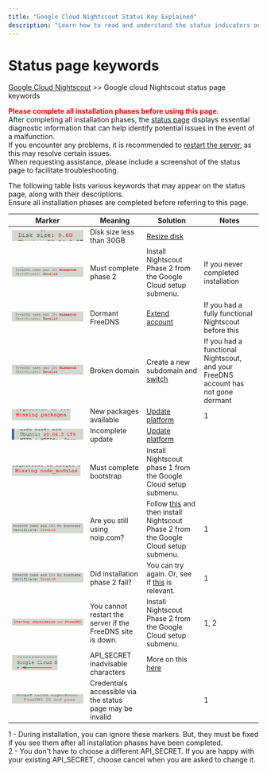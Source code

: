 ```yaml
---
title: "Google Cloud Nightscout Status Key Explained"
description: "Learn how to read and understand the status indicators on your Nightscout instance. Guide and documentation for troubleshooting and system monitoring."
---
```


# Status page keywords
[Google Cloud Nightscout](./GoogleCloud.md) >> Google cloud Nightscout status page keywords  

**<span style="color:red">Please complete all installation phases before using this page.</span>**  
After completing all installation phases, the [status page](./Status.md) displays essential diagnostic information that can help identify potential issues in the event of a malfunction.  
If you encounter any problems, it is recommended to [restart the server](./Restart.md), as this may resolve certain issues.  
When requesting assistance, please include a screenshot of the status page to facilitate troubleshooting.  
  
The following table lists various keywords that may appear on the status page, along with their descriptions.  
Ensure all installation phases are completed before referring to this page.    
  
| &nbsp;&nbsp;&nbsp;&nbsp;&nbsp;&nbsp;&nbsp;&nbsp;&nbsp;&nbsp;&nbsp;&nbsp;Marker&nbsp;&nbsp;&nbsp;&nbsp;&nbsp;&nbsp;&nbsp;&nbsp;&nbsp;&nbsp;&nbsp;&nbsp; | Meaning  | Solution | Notes |  
| ------ | ------- | -------- | ------ |  
| ![](./images/DiskSizeKey.png) | Disk size less than 30GB | [Resize disk](./FullDisk.md) | |  
| ![](./images/ipMismatchCertInvalid_Key.png) | Must complete phase 2 | Install Nightscout Phase 2 from the Google Cloud setup submenu. | If you never completed installation |  
| ![](./images/ipMismatchCertInvalid_Key.png) | Dormant FreeDNS | [Extend account](./FreeDNS_Min_Login.md) | If you had a fully functional Nightscout before this |  
| ![](./images/ipMismatchCertInvalid_Key.png) | Broken domain | Create a new subdomain and [switch](./ChangeHostname.md) | If you had a functional Nightscout, and your FreeDNS account has not gone dormant |  
| ![](./images/MissingPackages_Key.png) | New packages available | [Update platform](./NS_SyncExecutables.md) | 1 |  
| ![](./images/Ubuntu20_04_05.png) | Incomplete update | [Update platform](./NS_SyncExecutables.md) | |  
| ![](./images/MissNodeModules_Key.png) | Must complete bootstrap | Install Nightscout phase 1 from the Google Cloud setup submenu. | |  
| ![](./images/NoHostname_Key.png) | Are you still using noip.com? | Follow [this](./FreeDNS.md) and then install Nightscout Phase 2 from the Google Cloud setup submenu. | 1 |  
| ![](./images/NoHostname_Key.png) | Did installation phase 2 fail? | You can try again.  Or, see if [this](./TooManyCertificates.md) is relevant. | 1 |  
| ![](./images/StartFreeDNS_dependence_Key.png) | You cannot restart the server if the FreeDNS site is down. | Install Nightscout Phase 2 from the Google Cloud setup submenu. | 1,&nbsp;2 |  
| ![](./images/Star.png) | API_SECRET inadvisable characters | More on this [here](./API_SECRET_Inadvisable.md) | |  
| ![](./images/FreeDNS_IDPass.png) | Credentials accessible via the status page may be invalid | | 1 |  
  
1 - During installation, you can ignore these markers.  But, they must be fixed if you see them after all installation phases have been completed.  
2 - You don't have to choose a different API_SECRET.  If you are happy with your existing API_SECRET, choose cancel when you are asked to change it.   
  
